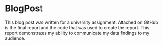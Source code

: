 # BlogPost
This blog post was written for a university assignment. Attached on GitHub is the final report and the code that was used to create the report. 
This report demonstrates my ability to communicate my data findings to my audience. 
